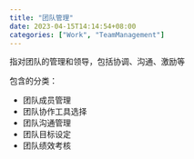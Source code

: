 ```yaml
---
title: "团队管理"
date: 2023-04-15T14:14:54+08:00
categories: ["Work", "TeamManagement"]
---
```


指对团队的管理和领导，包括协调、沟通、激励等

包含的分类：

* 团队成员管理
* 团队协作工具选择
* 团队沟通管理
* 团队目标设定
* 团队绩效考核
